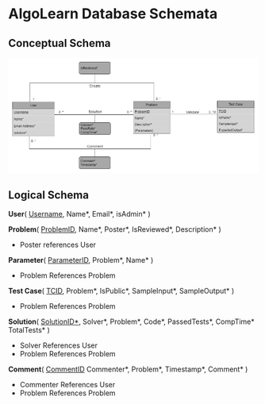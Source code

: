 # AlgoLearn Database Schemata

## Conceptual Schema

![AlgoLearn Conceptual Schema](./img/CS360_Database_Design_Transparent.png)

## Logical Schema

**User**(
<ins>Username</ins>,
Name*,
Email*,
isAdmin*
)


**Problem**(
<ins>ProblemID</ins>,
Name*,
Poster*,
IsReviewed*,
Description*
)

- Poster references User

**Parameter**(
    <ins>ParameterID</ins>,
    Problem*,
    Name*
)

- Problem References Problem

**Test Case**(
    <ins>TCID</ins>,
    Problem*,
    IsPublic*,
    SampleInput*,
    SampleOutput*
)

- Problem References Problem

**Solution**(
    <ins>SolutionID*</ins>,
    Solver*,
    Problem*,
    Code*,
    PassedTests*,
    CompTime*
    TotalTests*
)

- Solver References User
- Problem References Problem

**Comment**(
    <ins>CommentID</ins>
    Commenter*,
    Problem*,
    Timestamp*,
    Comment*
)

- Commenter References User
- Problem References Problem
